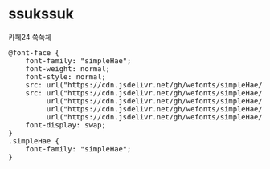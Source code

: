 # ssukssuk
카페24 쑥쑥체

<pre>
@font-face {
    font-family: "simpleHae";
    font-weight: normal;
    font-style: normal;
    src: url("https://cdn.jsdelivr.net/gh/wefonts/simpleHae/simpleHae.eot");
    src: url("https://cdn.jsdelivr.net/gh/wefonts/simpleHae/simpleHae.eot?#iefix") format("embedded-opentype"),
         url("https://cdn.jsdelivr.net/gh/wefonts/simpleHae/simpleHae.woff2") format("woff2"),
         url("https://cdn.jsdelivr.net/gh/wefonts/simpleHae/simpleHae.woff") format("woff"),
         url("https://cdn.jsdelivr.net/gh/wefonts/simpleHae/simpleHae.ttf") format("truetype");
    font-display: swap;
} 
.simpleHae {
    font-family: "simpleHae";
}
</pre>
